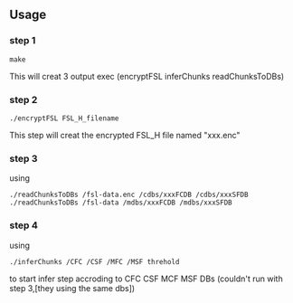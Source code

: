 ## Usage

### step 1

```
make 
```

This will creat 3 output exec (encryptFSL inferChunks readChunksToDBs)

### step 2

```
./encryptFSL FSL_H_filename
```

This step will creat the encrypted FSL_H file named "xxx.enc"

### step 3

using 

```
./readChunksToDBs /fsl-data.enc /cdbs/xxxFCDB /cdbs/xxxSFDB
./readChunksToDBs /fsl-data /mdbs/xxxFCDB /mdbs/xxxSFDB
```

### step 4

using 

```
./inferChunks /CFC /CSF /MFC /MSF threhold
```

to start infer step accroding to CFC CSF MCF MSF DBs
(couldn't run with step 3,[they using the same dbs])





